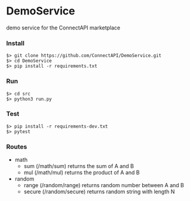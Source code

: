 # DemoService
demo service for the ConnectAPI marketplace


### Install
```shell script
$> git clone https://github.com/ConnectAPI/DemoService.git
$> cd DemoService
$> pip install -r requirements.txt
```

### Run
```shell script
$> cd src
$> python3 run.py
```

### Test
```shell script
$> pip install -r requirements-dev.txt
$> pytest
```

### Routes
- math
  - sum (/math/sum) returns the sum of A and B
  - mul (/math/mul) returns the product of A and B
- random
  - range (/random/range) returns random number between A and B
  - secure (/random/secure) returns random string with length N
